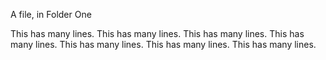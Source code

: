A file, in Folder One

This has many lines.
This has many lines.
This has many lines.
This has many lines.
This has many lines.
This has many lines.
This has many lines.